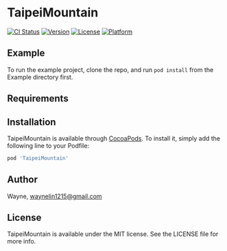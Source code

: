 # TaipeiMountain

[![CI Status](https://img.shields.io/travis/wayne/TaipeiMountain.svg?style=flat)](https://travis-ci.org/WayneLin1215/TaipeiMountain)
[![Version](https://img.shields.io/cocoapods/v/TaipeiMountain.svg?style=flat)](https://cocoapods.org/pods/TaipeiMountain)
[![License](https://img.shields.io/cocoapods/l/TaipeiMountain.svg?style=flat)](https://cocoapods.org/pods/TaipeiMountain)
[![Platform](https://img.shields.io/cocoapods/p/TaipeiMountain.svg?style=flat)](https://cocoapods.org/pods/TaipeiMountain)

## Example

To run the example project, clone the repo, and run `pod install` from the Example directory first.

## Requirements

## Installation

TaipeiMountain is available through [CocoaPods](https://cocoapods.org). To install
it, simply add the following line to your Podfile:

```ruby
pod 'TaipeiMountain'
```

## Author

Wayne, waynelin1215@gmail.com

## License

TaipeiMountain is available under the MIT license. See the LICENSE file for more info.
